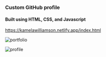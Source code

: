 ### Custom GitHub profile

#### Built using HTML, CSS, and Javascript


https://kamelawilliamson.netlify.app/index.html


![portfolio](https://user-images.githubusercontent.com/24884380/211746437-80bb71f1-7632-42ae-ac65-aab0c83b152c.jpg)







![profile](https://user-images.githubusercontent.com/24884380/212792529-1b75c8bd-fa2e-40cb-b72c-4c523d8cf042.jpg)
